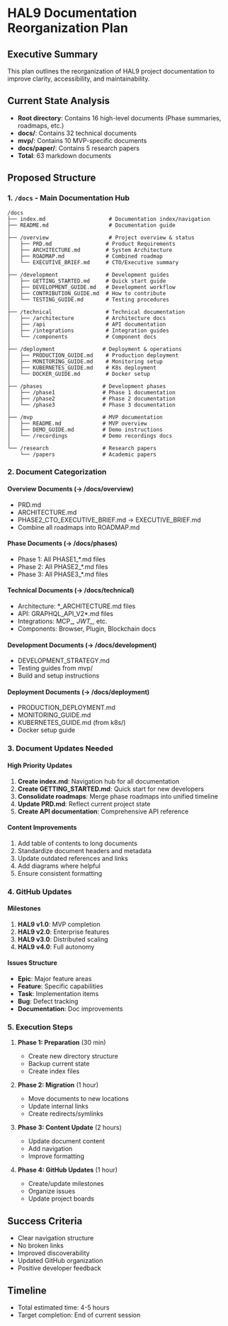 # HAL9 Documentation Reorganization Plan

## Executive Summary
This plan outlines the reorganization of HAL9 project documentation to improve clarity, accessibility, and maintainability.

## Current State Analysis
- **Root directory**: Contains 16 high-level documents (Phase summaries, roadmaps, etc.)
- **docs/**: Contains 32 technical documents
- **mvp/**: Contains 10 MVP-specific documents
- **docs/paper/**: Contains 5 research papers
- **Total**: 63 markdown documents

## Proposed Structure

### 1. `/docs` - Main Documentation Hub
```
/docs
├── index.md                    # Documentation index/navigation
├── README.md                   # Documentation guide
│
├── /overview                   # Project overview & status
│   ├── PRD.md                 # Product Requirements
│   ├── ARCHITECTURE.md        # System Architecture
│   ├── ROADMAP.md             # Combined roadmap
│   └── EXECUTIVE_BRIEF.md     # CTO/Executive summary
│
├── /development               # Development guides
│   ├── GETTING_STARTED.md     # Quick start guide
│   ├── DEVELOPMENT_GUIDE.md   # Development workflow
│   ├── CONTRIBUTION_GUIDE.md  # How to contribute
│   └── TESTING_GUIDE.md       # Testing procedures
│
├── /technical                 # Technical documentation
│   ├── /architecture          # Architecture docs
│   ├── /api                   # API documentation
│   ├── /integrations          # Integration guides
│   └── /components            # Component docs
│
├── /deployment               # Deployment & operations
│   ├── PRODUCTION_GUIDE.md    # Production deployment
│   ├── MONITORING_GUIDE.md    # Monitoring setup
│   ├── KUBERNETES_GUIDE.md    # K8s deployment
│   └── DOCKER_GUIDE.md        # Docker setup
│
├── /phases                   # Development phases
│   ├── /phase1               # Phase 1 documentation
│   ├── /phase2               # Phase 2 documentation
│   └── /phase3               # Phase 3 documentation
│
├── /mvp                      # MVP documentation
│   ├── README.md             # MVP overview
│   ├── DEMO_GUIDE.md         # Demo instructions
│   └── /recordings           # Demo recordings docs
│
└── /research                 # Research papers
    └── /papers               # Academic papers
```

### 2. Document Categorization

#### Overview Documents (→ /docs/overview)
- PRD.md
- ARCHITECTURE.md
- PHASE2_CTO_EXECUTIVE_BRIEF.md → EXECUTIVE_BRIEF.md
- Combine all roadmaps into ROADMAP.md

#### Phase Documents (→ /docs/phases)
- Phase 1: All PHASE1_*.md files
- Phase 2: All PHASE2_*.md files  
- Phase 3: All PHASE3_*.md files

#### Technical Documents (→ /docs/technical)
- Architecture: *_ARCHITECTURE.md files
- API: GRAPHQL_API_V2*.md files
- Integrations: MCP_*, JWT_*, etc.
- Components: Browser, Plugin, Blockchain docs

#### Development Documents (→ /docs/development)
- DEVELOPMENT_STRATEGY.md
- Testing guides from mvp/
- Build and setup instructions

#### Deployment Documents (→ /docs/deployment)
- PRODUCTION_DEPLOYMENT.md
- MONITORING_GUIDE.md
- KUBERNETES_GUIDE.md (from k8s/)
- Docker setup guide

### 3. Document Updates Needed

#### High Priority Updates
1. **Create index.md**: Navigation hub for all documentation
2. **Create GETTING_STARTED.md**: Quick start for new developers
3. **Consolidate roadmaps**: Merge phase roadmaps into unified timeline
4. **Update PRD.md**: Reflect current project state
5. **Create API documentation**: Comprehensive API reference

#### Content Improvements
1. Add table of contents to long documents
2. Standardize document headers and metadata
3. Update outdated references and links
4. Add diagrams where helpful
5. Ensure consistent formatting

### 4. GitHub Updates

#### Milestones
1. **HAL9 v1.0**: MVP completion
2. **HAL9 v2.0**: Enterprise features
3. **HAL9 v3.0**: Distributed scaling
4. **HAL9 v4.0**: Full autonomy

#### Issues Structure
- **Epic**: Major feature areas
- **Feature**: Specific capabilities
- **Task**: Implementation items
- **Bug**: Defect tracking
- **Documentation**: Doc improvements

### 5. Execution Steps

1. **Phase 1: Preparation** (30 min)
   - Create new directory structure
   - Backup current state
   - Create index files

2. **Phase 2: Migration** (1 hour)
   - Move documents to new locations
   - Update internal links
   - Create redirects/symlinks

3. **Phase 3: Content Update** (2 hours)
   - Update document content
   - Add navigation
   - Improve formatting

4. **Phase 4: GitHub Updates** (1 hour)
   - Create/update milestones
   - Organize issues
   - Update project boards

## Success Criteria
- Clear navigation structure
- No broken links
- Improved discoverability
- Updated GitHub organization
- Positive developer feedback

## Timeline
- Total estimated time: 4-5 hours
- Target completion: End of current session